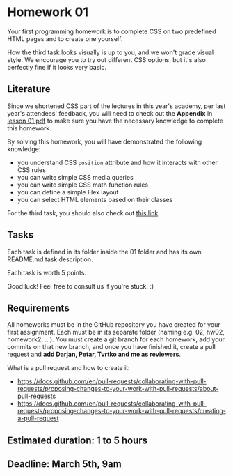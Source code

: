 # Homework 01

Your first programming homework is to complete CSS on two predefined HTML pages and to create one yourself.

How the third task looks visually is up to you, and we won't grade visual style. We encourage you to try out different CSS options, but it's also perfectly fine if it looks very basic.

## Literature

Since we shortened CSS part of the lectures in this year's academy, per last year's attendees' feedback, you will need to check out the **Appendix** in [lesson 01 pdf](../Lessons/FD-24-01.pdf) to make sure you have the necessary knowledge to complete this homework.

By solving this homework, you will have demonstrated the following knowledge:

- you understand CSS `position` attribute and how it interacts with other CSS rules
- you can write simple CSS media queries
- you can write simple CSS math function rules
- you can define a simple Flex layout
- you can select HTML elements based on their classes

For the third task, you should also check out [this link](https://www.w3schools.com/tags/tag_input.asp).

## Tasks

Each task is defined in its folder inside the 01 folder and has its own README.md task description.

Each task is worth 5 points.

Good luck! Feel free to consult us if you're stuck. :)

## Requirements

All homeworks must be in the GitHub repository you have created for your first assignment. Each must be in its separate folder (naming e.g. 02, hw02, homework2, ...). You must create a git branch for each homework, add your commits on that new branch, and once you have finished it, create a pull request and **add Darjan, Petar, Tvrtko and me as reviewers**.

What is a pull request and how to create it:

- https://docs.github.com/en/pull-requests/collaborating-with-pull-requests/proposing-changes-to-your-work-with-pull-requests/about-pull-requests
- https://docs.github.com/en/pull-requests/collaborating-with-pull-requests/proposing-changes-to-your-work-with-pull-requests/creating-a-pull-request

## Estimated duration: 1 to 5 hours

## Deadline: March 5th, 9am
